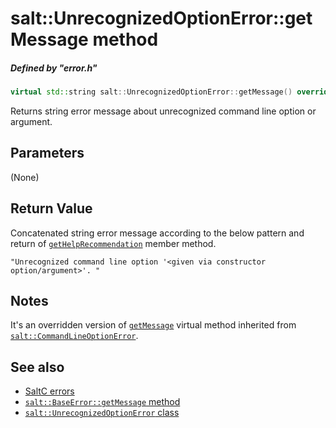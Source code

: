 # salt::UnrecognizedOptionError::getMessage method
##### Defined by "error.h"
```cpp
virtual std::string salt::UnrecognizedOptionError::getMessage() override;
```
Returns string error message about unrecognized command line option or argument.

## Parameters
(None)

## Return Value
Concatenated string error message according to the below pattern and return of [`getHelpRecommendation`](../CommandLineError/getHelpRecommendation.md) member method.<br>

    "Unrecognized command line option '<given via constructor option/argument>'. "

## Notes
It's an overridden version of [`getMessage`](../BaseError/getMessage.md) virtual method inherited from [`salt::CommandLineOptionError`](../CommandLineOptionError/README.md).

## See also
+ [SaltC errors](../README.md)
+ [`salt::BaseError::getMessage` method](../../errors/BaseError/getMessage.md)
+ [`salt::UnrecognizedOptionError` class](README.md)